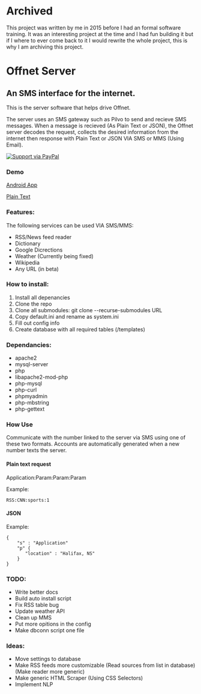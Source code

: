 # Archived
This project was written by me in 2015 before I had an formal software training. It was an interesting project at the time and I had fun building it but if I where to ever come back to it I would rewrite the whole project, this is why I am archiving this project.

# Offnet Server

## An SMS interface for the internet.

This is the server software that helps drive Offnet.

The server uses an SMS gateway such as Pilvo to send and recieve SMS messages.
When a message is recieved (As Plain Text or JSON), the Offnet server decodes the request, collects the desired information
from the internet then response with Plain Text or JSON VIA SMS or MMS (Using Email).

[![Support via PayPal](https://cdn.rawgit.com/twolfson/paypal-github-button/1.0.0/dist/button.svg)](https://www.paypal.me/offnet/)

### Demo

[Android App](https://i.imgur.com/LNSiAp3.gif)


[Plain Text](https://i.imgur.com/37hzyeM.gif)

### Features:

The following services can be used VIA SMS/MMS:

*  RSS/News feed reader
*  Dictionary
*  Google Dicrections
*  Weather (Currently being fixed)
*  Wikipedia
*  Any URL (in beta)

### How to install:

1. Install all depenancies
2. Clone the repo
3. Clone all submodules: git clone --recurse-submodules URL
4. Copy default.ini and rename as system.ini
5. Fill out config info
6. Create database with all required tables (/templates)

### Dependancies:

*  apache2
*  mysql-server
*  php
*  libapache2-mod-php
*  php-mysql
*  php-curl
*  phpmyadmin
*  php-mbstring
*  php-gettext


### How Use

Communicate with the number linked to the server via SMS using one of these two formats.
Accounts are automatically generated when a new number texts the server.

#### Plain text request

Application:Param:Param:Param

Example:
```
RSS:CNN:sports:1
```

#### JSON

Example:

```
{
    "s" : "Application"
    "p" {
       "location" : "Halifax, NS"
    }
}
```

### TODO:

*  Write better docs
*  Build auto install script
*  Fix RSS table bug
*  Update weather API
*  Clean up MMS
*  Put more opitions in the config
*  Make dbconn script one file

### Ideas:

*  Move settings to database
*  Make RSS feeds more customizable 
(Read sources from list in database)
(Make reader more generic)
*  Make generic HTML Scraper (Using CSS Selectors)
*  Implement NLP
